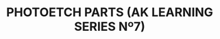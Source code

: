 ---
layout: product
title: "PHOTOETCH PARTS (AK LEARNING SERIES Nº7) "
price: "1400" 
desc: "Knjiga o maketarskim tehnikama"
img_path: "/assets/img/AK244.webp"
brand: "AK"
available: true
special_offer: false
new: false
soon: false
cat: "090000"
subcat: "090200"
subsubcat: "090202"
sifra: "AK244"
popular: true
spec: false
---